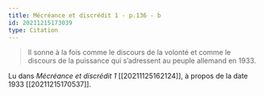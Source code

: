 ```yaml
---
title: Mécréance et discrédit 1 - p.136 - b
id: 20211215173039
type: Citation
---
```


> Il sonne à la fois comme le discours de la volonté et comme le discours de la puissance qui s’adressent au peuple allemand en 1933.

Lu dans *Mécréance et discrédit 1* [[20211125162124]], à propos de la date 1933 [[20211215170537]].